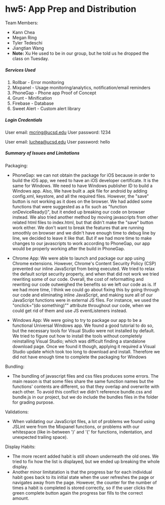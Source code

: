 # hw5: App Prep and Distribution

Team Members: 
  - Kann Chea
  - Megan Ring
  - Tyler Tedeschi
  - Jiangtian Wang
  - **Note:** Xu He used to be in our group, but he told us he dropped the class on Tuesday. 

##### Services Used

1. Rollbar - Error monitoring
2. Mixpanel - Usage monitoring/analytics, notification/email reminders
3. PhoneGap - Phone app Proof of Concept
4. Grunt - Minification
5. Firebase - Database
6. Sweet Alert - Custom alert library

##### Login Credentials

User email: mcring@ucsd.edu
User password: 1234

User email: luchea@ucsd.edu
User password: hello

##### Summary of Issues and Limitations

Packaging:
  - PhoneGap: we can not obtain the package for iOS because in order to build the iOS app, we need to have an iOS developer certificate. It is the same for Windows. We need to have Windows publisher ID to build a Windows app. Also, We have built a .apk file for android by adding config.xml, keystore, and all the required files. However, the "save" button is not working as it does on the browser. We had added some functions that were suggested as a fix such as "function onDeviceReady()", but it ended up breaking our code on browser instead. We also tried another method by moving javascripts from other related html files to index.html, but that didn't make the "save" button work either. We don't want to break the features that are running smoothly on browser and we didn't have enough time to debug line by line, we decided to leave it like that. But if we had more time to make changes to our javascripts to work according to PhoneGap, our app would be properly working after the build in PhoneGap.
  
  - Chrome App: We were able to launch and package our app using Chrome extensions. However, Chrome's Content Security Policy (CSP) prevented our inline JavaScript from being executed. We tried to relax the default script security property, and when that did not work we tried rewriting some of our code. Overall, the cost of reformatting and rewriting our code outweighed the benefits so we left our code as is. If we had more time, I think we could go about fixing this by going through our code and eliminating inline JavaScript, and making sure all of our JavaScript functions were in external JS files. For instance, we used the "onclick="(do something)"" attribute throughout our code, when we could get rid of them and use JS eventListeners instead.  

  - Windows App: We were going to try to package our app to be a functional Universal Windows app.  We found a good tutorial to do so, but the necessary tools for Visual Studio were not installed by default.  We tried to figure out how to install the tools without completely reinstalling Visual Studio; which was difficult finding a standalone download page.  Once we found it though, applying it required a Visual Studio update which took too long to download and install.  Therefore we did not have enough time to complete the packaging for Windows
  
Bundling:
 - The bundling of javascript files and css files produces some errors. The main reason is that some files share the same function names but the functions' contents are different, so that they overlap and overwrite with each other. To avoid this conflict we didn't reference bundle.css and bundle.js in our project, but we do include the bundles files in the folder for grading purpose.
 
Validations:
 - When validating our JavaScript files, a lot of problems we found using JSLint were from the Mixpanel functions, or problems with our whitespace (like in-between ')' and '{' for functions, indentation, and unexpected trailing space).  

Display Habits:
 - The more recent added habit is still shown underneath the old ones. We tried to fix how the list is displayed, but we ended up breaking the whole display.
 - Another minor limitatation is that the progress bar for each individual habit goes back to its initial state when the user refreshes the page or navigates away from the page. However, the counter for the number of times a habit is completed is stored correctly, so if the user clicks the green complete button again the progress bar fills to the correct amount. 

